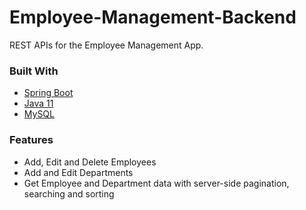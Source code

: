 # Employee-Management-Backend

REST APIs for the Employee Management App. 

### Built With

* [Spring Boot](https://spring.io/projects/spring-boot)
* [Java 11](https://www.java.com/en/)
* [MySQL](https://www.mysql.com/)

### Features

* Add, Edit and Delete Employees
* Add and Edit Departments
* Get Employee and Department data with server-side pagination, searching and sorting

